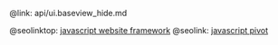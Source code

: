 @link: api/ui.baseview_hide.md

@seolinktop: [javascript website framework](https://webix.com)
@seolink: [javascript pivot](https://webix.com/pivot/)